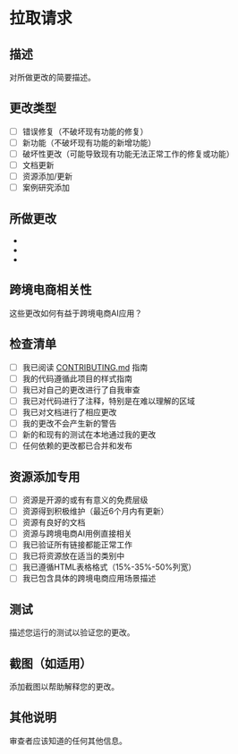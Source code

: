 # 拉取请求

## 描述
对所做更改的简要描述。

## 更改类型
- [ ] 错误修复（不破坏现有功能的修复）
- [ ] 新功能（不破坏现有功能的新增功能）
- [ ] 破坏性更改（可能导致现有功能无法正常工作的修复或功能）
- [ ] 文档更新
- [ ] 资源添加/更新
- [ ] 案例研究添加

## 所做更改
- 
- 
- 

## 跨境电商相关性
这些更改如何有益于跨境电商AI应用？

## 检查清单
- [ ] 我已阅读 [CONTRIBUTING.md](../CONTRIBUTING.md) 指南
- [ ] 我的代码遵循此项目的样式指南
- [ ] 我已对自己的更改进行了自我审查
- [ ] 我已对代码进行了注释，特别是在难以理解的区域
- [ ] 我已对文档进行了相应更改
- [ ] 我的更改不会产生新的警告
- [ ] 新的和现有的测试在本地通过我的更改
- [ ] 任何依赖的更改都已合并和发布

## 资源添加专用
- [ ] 资源是开源的或有有意义的免费层级
- [ ] 资源得到积极维护（最近6个月内有更新）
- [ ] 资源有良好的文档
- [ ] 资源与跨境电商AI用例直接相关
- [ ] 我已验证所有链接都能正常工作
- [ ] 我已将资源放在适当的类别中
- [ ] 我已遵循HTML表格格式（15%-35%-50%列宽）
- [ ] 我已包含具体的跨境电商应用场景描述

## 测试
描述您运行的测试以验证您的更改。

## 截图（如适用）
添加截图以帮助解释您的更改。

## 其他说明
审查者应该知道的任何其他信息。
